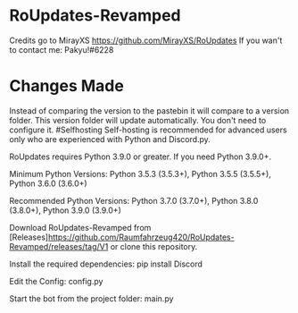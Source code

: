 # RoUpdates-Revamped
Credits go to MirayXS
https://github.com/MirayXS/RoUpdates
If you wan't to contact me: Pakyu!#6228
# Changes Made
Instead of comparing the version to the pastebin it will compare to a version folder. This version folder will update automatically. You don't need to configure it.
#Selfhosting
Self-hosting is recommended for advanced users only who are experienced with Python and Discord.py.

RoUpdates requires Python 3.9.0 or greater. If you need Python 3.9.0+.

Minimum Python Versions: Python 3.5.3 (3.5.3+), Python 3.5.5 (3.5.5+), Python 3.6.0 (3.6.0+)

Recommended Python Versions: Python 3.7.0 (3.7.0+), Python 3.8.0 (3.8.0+), Python 3.9.0 (3.9.0+)

Download RoUpdates-Revamped from [Releases]https://github.com/Raumfahrzeug420/RoUpdates-Revamped/releases/tag/V1 or clone this repository.

Install the required dependencies: pip install Discord

Edit the Config: config.py

Start the bot from the project folder: main.py
